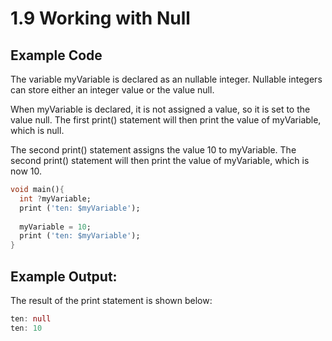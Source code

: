 # 1.9 Working with Null


## Example Code

The variable myVariable is declared as an nullable integer. 
Nullable integers can store either an integer value or the value null.

When myVariable is declared, it is not assigned a value, so it is set to the value null. 
The first print() statement will then print the value of myVariable, which is null.

The second print() statement assigns the value 10 to myVariable. 
The second print() statement will then print the value of myVariable, which is now 10.

```dart
void main(){
  int ?myVariable;
  print ('ten: $myVariable');
  
  myVariable = 10;
  print ('ten: $myVariable');
}
```

## Example Output:

The result of the print statement is shown below:

```dart
ten: null
ten: 10
```

